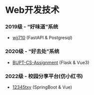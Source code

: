 # Web开发技术

### 2019级 - “好味道”系统
* [wjj710](https://github.com/wjj710/good-flavor) (FastAPI & Postgresql)

### 2020级 - “好去处”系统
* [BUPT-CS-Assignment](https://github.com/BUPT-CS-Assignment/Travelet) (Flask & Vue3)

### 2022级 - 校园分享平台(仿小红书)
* [12345txy](https://github.com/12345txy/campus_share) (SpringBoot & Vue)

